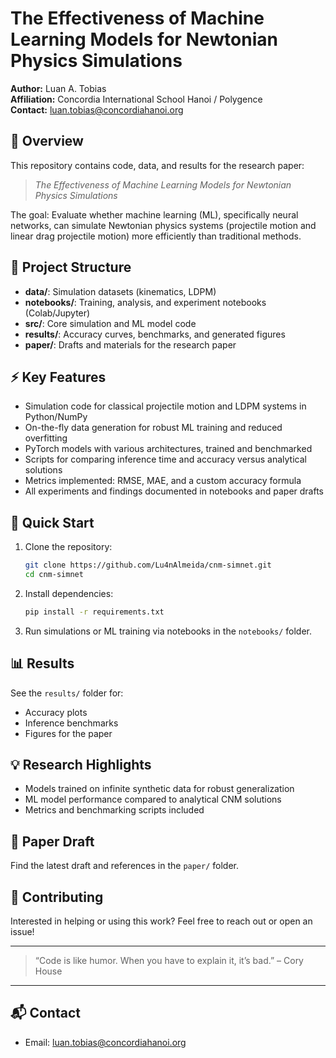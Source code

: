 # The Effectiveness of Machine Learning Models for Newtonian Physics Simulations

**Author:** Luan A. Tobias  
**Affiliation:** Concordia International School Hanoi / Polygence  
**Contact:** luan.tobias@concordiahanoi.org

## 🧠 Overview

This repository contains code, data, and results for the research paper:
> *The Effectiveness of Machine Learning Models for Newtonian Physics Simulations*

The goal: Evaluate whether machine learning (ML), specifically neural networks, can simulate Newtonian physics systems (projectile motion and linear drag projectile motion) more efficiently than traditional methods.

## 📂 Project Structure

- **data/**: Simulation datasets (kinematics, LDPM)
- **notebooks/**: Training, analysis, and experiment notebooks (Colab/Jupyter)
- **src/**: Core simulation and ML model code
- **results/**: Accuracy curves, benchmarks, and generated figures
- **paper/**: Drafts and materials for the research paper

## ⚡ Key Features

- Simulation code for classical projectile motion and LDPM systems in Python/NumPy
- On-the-fly data generation for robust ML training and reduced overfitting
- PyTorch models with various architectures, trained and benchmarked
- Scripts for comparing inference time and accuracy versus analytical solutions
- Metrics implemented: RMSE, MAE, and a custom accuracy formula
- All experiments and findings documented in notebooks and paper drafts

## 🚀 Quick Start

1. Clone the repository:
    ```bash
    git clone https://github.com/Lu4nAlmeida/cnm-simnet.git
    cd cnm-simnet
    ```
2. Install dependencies:
    ```bash
    pip install -r requirements.txt
    ```
3. Run simulations or ML training via notebooks in the `notebooks/` folder.

## 📊 Results

See the `results/` folder for:
- Accuracy plots
- Inference benchmarks
- Figures for the paper

## 💡 Research Highlights

- Models trained on infinite synthetic data for robust generalization
- ML model performance compared to analytical CNM solutions
- Metrics and benchmarking scripts included

## 📄 Paper Draft

Find the latest draft and references in the `paper/` folder.

## 🤝 Contributing

Interested in helping or using this work? Feel free to reach out or open an issue!

---

> “Code is like humor. When you have to explain it, it’s bad.” – Cory House

---

## 📬 Contact

- Email: luan.tobias@concordiahanoi.org
